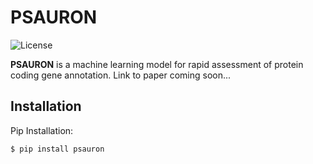PSAURON
===========

![License](https://img.shields.io/badge/license-MIT-blue.svg "License")

**PSAURON** is a machine learning model for rapid assessment of protein coding gene annotation. Link to paper coming soon...

Installation
------------------

Pip Installation:

```bash
$ pip install psauron

